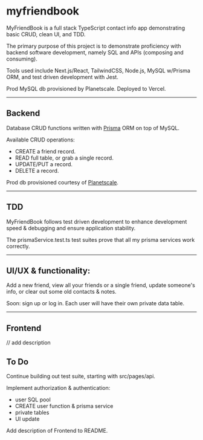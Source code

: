 # myfriendbook

MyFriendBook is a full stack TypeScript contact info app demonstrating basic CRUD, clean UI, and TDD.

The primary purpose of this project is to demonstrate proficiency with backend software development, namely SQL and APIs (composing and consuming).

Tools used include Next.js/React, TailwindCSS, Node.js, MySQL w/Prisma ORM, and test driven development with Jest.

Prod MySQL db provisioned by Planetscale.
Deployed to Vercel.

---

## Backend

Database CRUD functions written with [Prisma](https://www.prisma.io/) ORM on top of MySQL.

Available CRUD operations:

- CREATE a friend record.
- READ full table, or grab a single record.
- UPDATE/PUT a record.
- DELETE a record.

Prod db provisioned courtesy of [Planetscale](https://planetscale.com/).

---

## TDD

MyFriendBook follows test driven development to enhance development speed & debugging and ensure application stability.

The prismaService.test.ts test suites prove that all my prisma services work correctly.

---

## UI/UX & functionality:

Add a new friend, view all your friends or a single friend, update someone's info, or clear out some old contacts & notes.

Soon: sign up or log in. Each user will have their own private data table.

---

## Frontend

// add description

## To Do

Continue building out test suite, starting with src/pages/api.

Implement authorization & authentication:

- user SQL pool
- CREATE user function & prisma service
- private tables
- UI update

Add description of Frontend to README.
